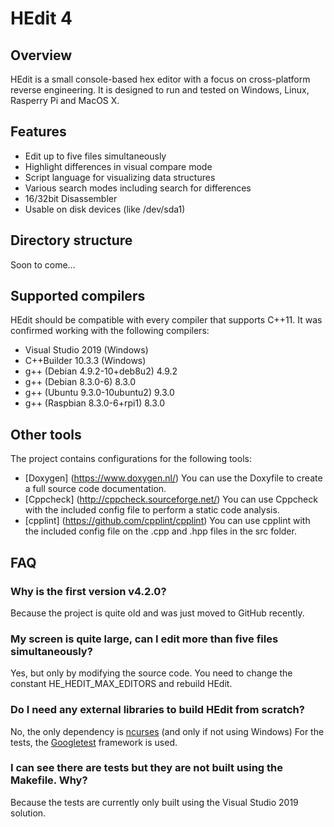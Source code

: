 # HEdit 4

## Overview

HEdit is a small console-based hex editor with a focus on cross-platform reverse engineering.
It is designed to run and tested on Windows, Linux, Rasperry Pi and MacOS X.

## Features

* Edit up to five files simultaneously
* Highlight differences in visual compare mode
* Script language for visualizing data structures
* Various search modes including search for differences
* 16/32bit Disassembler
* Usable on disk devices (like /dev/sda1)

## Directory structure

Soon to come...

## Supported compilers

HEdit should be compatible with every compiler that supports C++11.
It was confirmed working with the following compilers:

* Visual Studio 2019 (Windows)
* C++Builder 10.3.3 (Windows)
* g++ (Debian 4.9.2-10+deb8u2) 4.9.2
* g++ (Debian 8.3.0-6) 8.3.0
* g++ (Ubuntu 9.3.0-10ubuntu2) 9.3.0
* g++ (Raspbian 8.3.0-6+rpi1) 8.3.0

## Other tools 

The project contains configurations for the following tools:

* [Doxygen] (https://www.doxygen.nl/)
You can use the Doxyfile to create a full source code documentation.
* [Cppcheck] (http://cppcheck.sourceforge.net/)
You can use Cppcheck with the included config file to perform a static code analysis.
* [cpplint] (https://github.com/cpplint/cpplint)
You can use cpplint with the included config file on the .cpp and .hpp files in the src folder.

## FAQ

### Why is the first version v4.2.0?

Because the project is quite old and was just moved to GitHub recently.

### My screen is quite large, can I edit more than five files simultaneously?

Yes, but only by modifying the source code. You need to change the constant HE_HEDIT_MAX_EDITORS and rebuild HEdit.

### Do I need any external libraries to build HEdit from scratch?

No, the only dependency is [ncurses](https://invisible-island.net/ncurses/) (and only if not using Windows)
For the tests, the [Googletest](https://github.com/google/googletest) framework is used.

### I can see there are tests but they are not built using the Makefile. Why?

Because the tests are currently only built using the Visual Studio 2019 solution.
